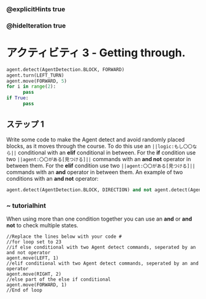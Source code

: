 ### @explicitHints true
### @hideIteration true 
# アクティビティ 3 -  Getting through. 

```python
agent.detect(AgentDetection.BLOCK, FORWARD) 
agent.turn(LEFT_TURN)
agent.move(FORWARD, 5)
for i in range(2):
      pass
if True:
      pass
```

## ステップ 1
Write some code to make the Agent detect and avoid randomly placed blocks, as it moves through the course. To do this use an 
`||logic:もし〇〇なら||` conditional with an **elif** conditional in between. For the **if** condition use two `||agent:〇〇がある[見つける]||` commands 
with an **and not** operator in between them. For the **elif** condition use two `||agent:〇〇がある[見つける]||` commands 
with an **and** operator in between them. An example of two conditions with an **and not** operator:
```python
agent.detect(AgentDetection.BLOCK, DIRECTION) and not agent.detect(AgentDetection.BLOCK, DIRECTION)
```

### ~ tutorialhint 
When using more than one condition together you can use an **and** or **and not** to check multiple states. 

```template
//Replace the lines below with your code #    
//for loop set to 23                                            
//if else conditional with two Agent detect commands, seperated by an and not operator
agent.move(LEFT, 1)                              
//elif conditional with two Agent detect commands, seperated by an and operator
agent.move(RIGHT, 2)
//else part of the else if conditional             
agent.move(FORWARD, 1)                                   
//End of loop                                       
```
